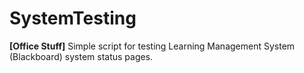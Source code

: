 # SystemTesting

**[Office Stuff]** Simple script for testing Learning Management System (Blackboard) system status pages. 
